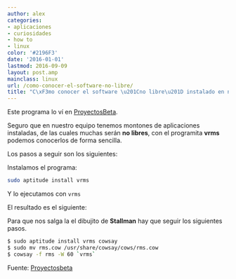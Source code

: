 ```yaml
---
author: alex
categories:
- aplicaciones
- curiosidades
- how to
- linux
color: '#2196F3'
date: '2016-01-01'
lastmod: 2016-09-09
layout: post.amp
mainclass: linux
url: /como-conocer-el-software-no-libre/
title: "C\xF3mo conocer el software \u201Cno libre\u201D instalado en nuestro equipo"
---
```


Este programa lo ví en [ProyectosBeta][1].

Seguro que en nuestro equipo tenemos montones de aplicaciones instaladas, de las cuales muchas serán **no libres**, con el programita **vrms** podemos conocerlos de forma sencilla.

Los pasos a seguir son los siguientes:

<!--more--><!--ad-->

Instalamos el programa:

```bash
sudo aptitude install vrms
```

Y lo ejecutamos con `vrms`

El resultado es el siguiente:

<figure>
    <a href="https://4.bp.blogspot.com/-wWUOaA33nCk/TdN2JjQ8OxI/AAAAAAAAAgM/nxfKbEuZCnE/s1600/vrms.png"><amp-img layout="responsive"  height="450" width="800" src="https://4.bp.blogspot.com/-wWUOaA33nCk/TdN2JjQ8OxI/AAAAAAAAAgM/nxfKbEuZCnE/s800/vrms.png"></amp-img></a>
</figure>

Para que nos salga la el dibujito de **Stallman** hay que seguir los siguientes pasos.

```bash
$ sudo aptitude install vrms cowsay
$ sudo mv rms.cow /usr/share/cowsay/cows/rms.cow
$ cowsay -f rms -W 60 `vrms`
```

<figure>
	<amp-img on="tap:lightbox1" role="button" tabindex="0" layout="responsive"  height="256" width="238" src="https://3.bp.blogspot.com/-Hur9i5TORyM/TdN5Q19CliI/AAAAAAAAAgU/rhmM1JOnJao/s400/stallman.png"></amp-img>
</figure>

Fuente: [Proyectosbeta][2]

 [1]: http://proyectosbeta.blogspot.com
 [2]: http://proyectosbeta.blogspot.com/2011/05/crear-la-cara-de-richard-stallmann-con.html
